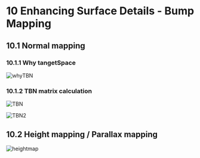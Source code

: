 # 10 Enhancing Surface Details - Bump Mapping

## 10.1 Normal mapping

### 10.1.1 Why tangetSpace

![whyTBN](https://github.com/user-attachments/assets/817ed449-b1b1-48b1-8929-d5e8340d2818)

### 10.1.2 TBN matrix calculation

![TBN](https://github.com/user-attachments/assets/2f4b937a-6f43-4ee7-b001-97a512e224d6)

![TBN2](https://github.com/user-attachments/assets/ef43fe11-b84e-4e01-baa3-1cf2dcc423d9)

## 10.2 Height mapping / Parallax mapping

![heightmap](https://github.com/user-attachments/assets/24c7808d-717e-4103-acc6-ceb010066eff)
